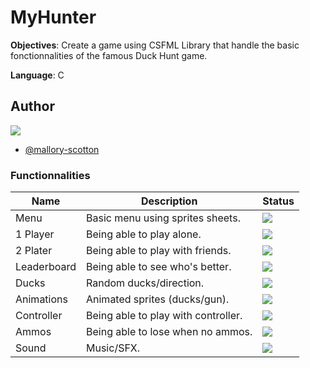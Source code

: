 
# MyHunter

**Objectives**:
    Create a game using CSFML Library that handle the basic fonctionnalities of the famous Duck Hunt game.
    
**Language**: C


## Author

![](https://intra.epitech.eu/static96af0e7011afb0b35c3565d1663ceebc/img/logo.png)

- [@mallory-scotton](https://github.com/mallory-scotton)

### Functionnalities

|Name       |Description                        |Status                                                                    |
|-----------|-----------------------------------|--------------------------------------------------------------------------|
|Menu       |Basic menu using sprites sheets.   |![](https://img.shields.io/badge/WORKING-green?style=for-the-badge)       |
|1 Player   |Being able to play alone.          |![](https://img.shields.io/badge/WORKING-green?style=for-the-badge)       |
|2 Plater   |Being able to play with friends.   |![](https://img.shields.io/badge/IN%20PROGRESS-orange?style=for-the-badge)|
|Leaderboard|Being able to see who's better.    |![](https://img.shields.io/badge/IN%20PROGRESS-orange?style=for-the-badge)|
|Ducks      |Random ducks/direction.            |![](https://img.shields.io/badge/WORKING-green?style=for-the-badge)       |
|Animations |Animated sprites (ducks/gun).      |![](https://img.shields.io/badge/WORKING-green?style=for-the-badge)       |
|Controller |Being able to play with controller.|![](https://img.shields.io/badge/WORKING-green?style=for-the-badge)       |
|Ammos      |Being able to lose when no ammos.  |![](https://img.shields.io/badge/WORKING-green?style=for-the-badge)       |
|Sound      |Music/SFX.                         |![](https://img.shields.io/badge/HARDWARE%20BUG-red?style=for-the-badge)  |

